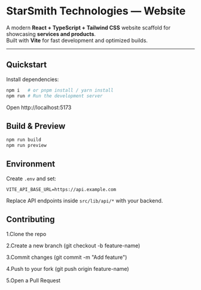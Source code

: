 # StarSmith Technologies — Website

A modern **React + TypeScript + Tailwind CSS** website scaffold for showcasing **services and products**.  
Built with **Vite** for fast development and optimized builds.

---

## Quickstart

Install dependencies:
```bash
npm i   # or pnpm install / yarn install
npm run # Run the development server
```
Open http://localhost:5173 

## Build & Preview

```bash
npm run build
npm run preview
```

## Environment

Create `.env` and set:

```
VITE_API_BASE_URL=https://api.example.com
```

Replace API endpoints inside `src/lib/api/*` with your backend.



## Contributing

1.Clone the repo

2.Create a new branch (git checkout -b feature-name)

3.Commit changes (git commit -m "Add feature")

4.Push to your fork (git push origin feature-name)

5.Open a Pull Request
